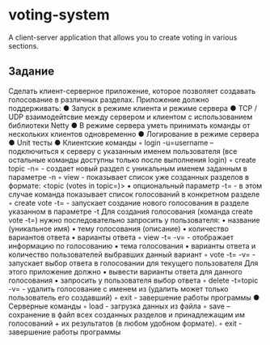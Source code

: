 # voting-system
A client-server application that allows you to create voting in various sections.

## Задание
Сделать клиент-серверное приложение, которое позволяет создавать голосование в
различных разделах.
Приложение должно поддерживать:
● Запуск в режиме клиента и режиме сервера
● TCP / UDP взаимодейтсвие между сервером и клиентом с использованием
библиотеки Netty
● В режиме сервера уметь принимать команды от нескольких клиентов
одновременно
● Логирование в режиме сервера
● Unit тесты
● Клиентские команды
◦ login -u=username – подключиться к серверу с указанным именем
пользователя (все остальные команды доступны только после выполнения
login)
◦ create topic -n=<topic> - создает новый раздел c уникальным именем
заданным в параметре -n
◦ view - показывает список уже созданных разделов в формате: <topic (votes
in topic=<count>)>
▪ опциональный параметр -t=<topic> - в этом случае команда показывает
список голосований в конкретном разделе
◦ create vote -t=<topic> - запускает создание нового голосования в разделе
указанном в параметре -t
Для создания голосования (команда create vote -t=<topic>) нужно
последовательно запросить у пользователя:
• название (уникальное имя)
• тему голосования (описание)
• количество вариантов ответа
• варианты ответа
◦ view -t=<topic> -v=<vote> - отображает информацию по голосованию
▪ тема голосования
▪ варианты ответа и количество пользователей выбравших данный
вариант
◦ vote -t=<topic> -v=<vote> - запускает выбор ответа в голосовании для
текущего пользователя
Для этого приложение должно
▪ вывести варианты ответа для данного голосования
▪ запросить у пользователя выбор ответа
◦ delete -t=topic -v=<vote> - удалить голосование с именем <vote> из <topic>
(удалить может только пользователь его создавший)
◦ exit - завершение работы программы
● Серверные команды
◦ load <filename> - загрузка данных из файла
◦ save <filename> – сохранение в файл всех созданных разделов и
принадлежащим им голосований + их результатов (в любом удобном
формате).
◦ exit - завершение работы программы
